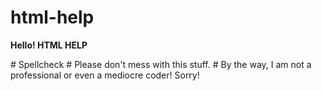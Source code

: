 # html-help
<p><strong>Hello! HTML HELP</strong></p>
# Spellcheck
# Please don't mess with this stuff.
# By the way, I am not a professional or even a mediocre coder! Sorry!

